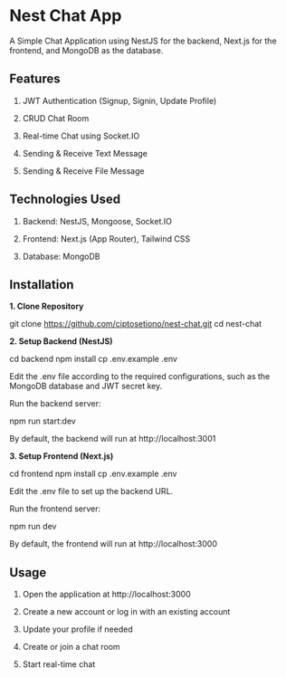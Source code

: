 <h1>Nest Chat App</h1>

A Simple Chat Application using NestJS for the backend, Next.js for the frontend, and MongoDB as the database.

<h2>Features</h2>

1. JWT Authentication (Signup, Signin, Update Profile)

2. CRUD Chat Room

3. Real-time Chat using Socket.IO

4. Sending & Receive Text Message

5. Sending & Receive File Message

<h2>Technologies Used</h2>

1. Backend: NestJS, Mongoose, Socket.IO

2. Frontend: Next.js (App Router), Tailwind CSS

3. Database: MongoDB

<h2>Installation</h2>

**1. Clone Repository**

git clone https://github.com/ciptosetiono/nest-chat.git
cd nest-chat

**2. Setup Backend (NestJS)**

cd backend
npm install
cp .env.example .env

Edit the .env file according to the required configurations, such as the MongoDB database and JWT secret key.

Run the backend server:

npm run start:dev

By default, the backend will run at http://localhost:3001

**3. Setup Frontend (Next.js)**

cd frontend
npm install
cp .env.example .env

Edit the .env file to set up the backend URL.

Run the frontend server:

npm run dev

By default, the frontend will run at http://localhost:3000

<h2>Usage</h2>

1. Open the application at http://localhost:3000

2. Create a new account or log in with an existing account

3. Update your profile if needed

4. Create or join a chat room

5. Start real-time chat
